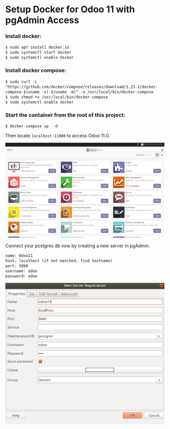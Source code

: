# Setup Docker for Odoo 11 with pgAdmin Access


### Install docker:
```
$ sudo apt install docker.io
$ sudo systemctl start docker
$ sudo systemctl enable docker
```

### Install docker compose:
```
$ sudo curl -L "https://github.com/docker/compose/releases/download/1.23.1/docker-compose-$(uname -s)-$(uname -m)" -o /usr/local/bin/docker-compose
$ sudo chmod +x /usr/local/bin/docker-compose
$ sudo systemctl enable docker
```

### Start the container from the root of this project:
```
$ docker-compose up  -d
```

Then locate `localhost:11000` to access Odoo 11.0.

<img width="500px" src="https://github.com/Sayed09/odoo-11-docker/blob/master/static/odoo-apps.png" alt="Odoo is working.">

Connect your postgres db now by creating a new server in pgAdmin.
```
name: Odoo11
host: localhost (if not matched, find hostname)
port: 5060
username: odoo
password: odoo
```

<img width="500px" src="https://github.com/Sayed09/odoo-11-docker/blob/master/static/pg-access.png" alt="Postgres is working.">

